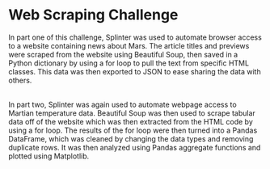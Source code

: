 # Web Scraping Challenge

In part one of this challenge, Splinter was used to automate browser access to a website containing news about Mars. The article titles and previews were scraped from the website using Beautiful Soup, then saved in a Python dictionary by using a for loop to pull the text from specific HTML classes. This data was then exported to JSON to ease sharing the data with others.<br/><br/>

In part two, Splinter was again used to automate webpage access to Martian temperature data. Beautiful Soup was then used to scrape tabular data off of the website which was then extracted from the HTML code by using a for loop. The results of the for loop were then turned into a Pandas DataFrame, which was cleaned by changing the data types and removing duplicate rows. It was then analyzed using Pandas aggregate functions and plotted using Matplotlib.